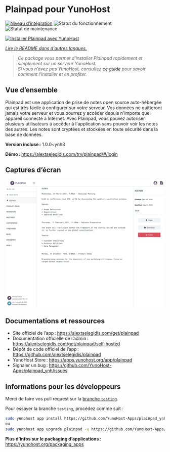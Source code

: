 <!--
Nota bene : ce README est automatiquement généré par <https://github.com/YunoHost/apps/tree/master/tools/readme_generator>
Il NE doit PAS être modifié à la main.
-->

# Plainpad pour YunoHost

[![Niveau d’intégration](https://dash.yunohost.org/integration/plainpad.svg)](https://dash.yunohost.org/appci/app/plainpad) ![Statut du fonctionnement](https://ci-apps.yunohost.org/ci/badges/plainpad.status.svg) ![Statut de maintenance](https://ci-apps.yunohost.org/ci/badges/plainpad.maintain.svg)

[![Installer Plainpad avec YunoHost](https://install-app.yunohost.org/install-with-yunohost.svg)](https://install-app.yunohost.org/?app=plainpad)

*[Lire le README dans d'autres langues.](./ALL_README.md)*

> *Ce package vous permet d’installer Plainpad rapidement et simplement sur un serveur YunoHost.*  
> *Si vous n’avez pas YunoHost, consultez [ce guide](https://yunohost.org/install) pour savoir comment l’installer et en profiter.*

## Vue d’ensemble

Plainpad est une application de prise de notes open source auto-hébergée qui est très facile à configurer sur votre serveur. Vos données ne quitteront jamais votre serveur et vous pourrez y accéder depuis n'importe quel appareil connecté à Internet.
Avec Plainpad, vous pouvez autoriser plusieurs utilisateurs à accéder à l'application sans pouvoir voir les notes des autres. Les notes sont cryptées et stockées en toute sécurité dans la base de données. 

**Version incluse :** 1.0.0~ynh3

**Démo :** <https://alextselegidis.com/try/plainpad/#/login>

## Captures d’écran

![Capture d’écran de Plainpad](./doc/screenshots/screenshot.png)

## Documentations et ressources

- Site officiel de l’app : <https://alextselegidis.com/get/plainpad>
- Documentation officielle de l’admin : <https://alextselegidis.com/get/plainpad/self-hosted>
- Dépôt de code officiel de l’app : <https://github.com/alextselegidis/plainpad>
- YunoHost Store : <https://apps.yunohost.org/app/plainpad>
- Signaler un bug : <https://github.com/YunoHost-Apps/plainpad_ynh/issues>

## Informations pour les développeurs

Merci de faire vos pull request sur la [branche `testing`](https://github.com/YunoHost-Apps/plainpad_ynh/tree/testing).

Pour essayer la branche `testing`, procédez comme suit :

```bash
sudo yunohost app install https://github.com/YunoHost-Apps/plainpad_ynh/tree/testing --debug
ou
sudo yunohost app upgrade plainpad -u https://github.com/YunoHost-Apps/plainpad_ynh/tree/testing --debug
```

**Plus d’infos sur le packaging d’applications :** <https://yunohost.org/packaging_apps>
